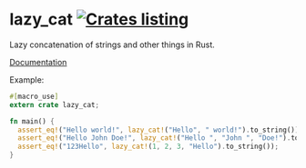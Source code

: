 # lazy_cat [![Crates listing](https://img.shields.io/crates/v/lazy_cat.svg)](https://crates.io/crates/lazy_cat)
Lazy concatenation of strings and other things in Rust.

[Documentation](https://xaeroxe.github.io/lazy_cat/lazy_cat/index.html)

Example:

```Rust
#[macro_use]
extern crate lazy_cat;

fn main() {
  assert_eq!("Hello world!", lazy_cat!("Hello", " world!").to_string());
  assert_eq!("Hello John Doe!", lazy_cat!("Hello ", "John ", "Doe!").to_string());
  assert_eq!("123Hello", lazy_cat!(1, 2, 3, "Hello").to_string());
}

```

